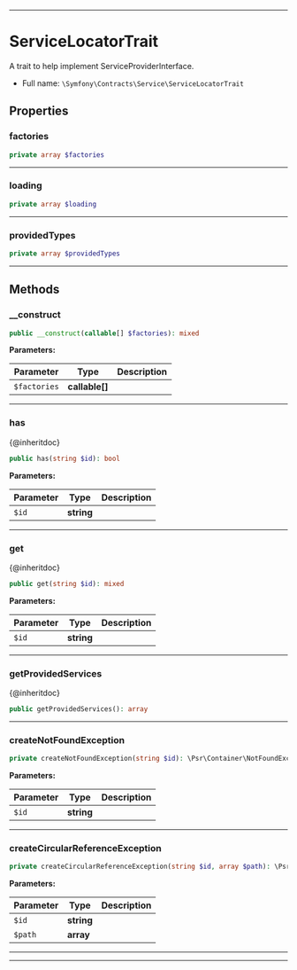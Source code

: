 ***

# ServiceLocatorTrait

A trait to help implement ServiceProviderInterface.



* Full name: `\Symfony\Contracts\Service\ServiceLocatorTrait`



## Properties


### factories



```php
private array $factories
```






***

### loading



```php
private array $loading
```






***

### providedTypes



```php
private array $providedTypes
```






***

## Methods


### __construct



```php
public __construct(callable[] $factories): mixed
```








**Parameters:**

| Parameter | Type | Description |
|-----------|------|-------------|
| `$factories` | **callable[]** |  |




***

### has

{@inheritdoc}

```php
public has(string $id): bool
```








**Parameters:**

| Parameter | Type | Description |
|-----------|------|-------------|
| `$id` | **string** |  |




***

### get

{@inheritdoc}

```php
public get(string $id): mixed
```








**Parameters:**

| Parameter | Type | Description |
|-----------|------|-------------|
| `$id` | **string** |  |




***

### getProvidedServices

{@inheritdoc}

```php
public getProvidedServices(): array
```











***

### createNotFoundException



```php
private createNotFoundException(string $id): \Psr\Container\NotFoundExceptionInterface
```








**Parameters:**

| Parameter | Type | Description |
|-----------|------|-------------|
| `$id` | **string** |  |




***

### createCircularReferenceException



```php
private createCircularReferenceException(string $id, array $path): \Psr\Container\ContainerExceptionInterface
```








**Parameters:**

| Parameter | Type | Description |
|-----------|------|-------------|
| `$id` | **string** |  |
| `$path` | **array** |  |




***

***


